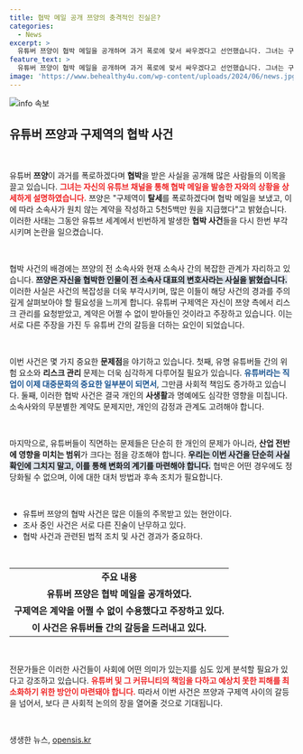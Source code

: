 ```yaml
---
title: 협박 메일 공개 쯔양의 충격적인 진실은?
categories:
  - News
excerpt: >
  유튜버 쯔양이 협박 메일을 공개하며 과거 폭로에 맞서 싸우겠다고 선언했습니다. 그녀는 구제역이 5천5백만 원을 요구하며 자신을 압박했다고 주장하며, 단순한 계약으로 끝내지 않겠다는 의지를 드러냈습니다. 이 사건의 이면에 숨겨진 진실을 클릭하여 확인해보세요!
feature_text: >
  유튜버 쯔양이 협박 메일을 공개하며 과거 폭로에 맞서 싸우겠다고 선언했습니다. 그녀는 구제역이 5천5백만 원을 요구하며 자신을 압박했다고 주장하며, 단순한 계약으로 끝내지 않겠다는 의지를 드러냈습니다. 이 사건의 이면에 숨겨진 진실을 클릭하여 확인해보세요!
image: 'https://www.behealthy4u.com/wp-content/uploads/2024/06/news.jpg'
---
```


<p><img src="https://www.behealthy4u.com/wp-content/uploads/2024/06/news.jpg" alt="info 속보" /></p>

<h2 data-ke-size="size26">유튜버 쯔양과 구제역의 협박 사건</h2>

<p data-ke-size="size16">&nbsp;</p>

<p>유튜버 <b>쯔양</b>이 과거를 폭로하겠다며 <b>협박</b>을 받은 사실을 공개해 많은 사람들의 이목을 끌고 있습니다. <b><span style="color: #ee2323;">그녀는 자신의 유튜브 채널을 통해 협박 메일을 발송한 자와의 상황을 상세하게 설명하였습니다.</span></b> 쯔양은 "구제역이 <b>탈세</b>를 폭로하겠다며 협박 메일을 보냈고, 이에 따라 소속사가 원치 않는 계약을 작성하고 5천5백만 원을 지급했다"고 밝혔습니다. 이러한 사태는 그동안 유튜브 세계에서 빈번하게 발생한 <b>협박 사건</b>들을 다시 한번 부각시키며 논란을 일으켰습니다.</p>

<p data-ke-size="size16">&nbsp;</p>

<p>협박 사건의 배경에는 쯔양의 전 소속사와 현재 소속사 간의 복잡한 관계가 자리하고 있습니다. <b><span style="background-color: #21538527;">쯔양은 자신을 협박한 인물이 전 소속사 대표의 변호사라는 사실을 밝혔습니다.</span></b> 이러한 사실은 사건의 복잡성을 더욱 부각시키며, 많은 이들이 해당 사건의 경과를 주의 깊게 살펴보아야 할 필요성을 느끼게 합니다. 유튜버 구제역은 자신이 쯔양 측에서 리스크 관리를 요청받았고, 계약은 어쩔 수 없이 받아들인 것이라고 주장하고 있습니다. 이는 서로 다른 주장을 가진 두 유튜버 간의 갈등을 더하는 요인이 되었습니다.</p>

<p data-ke-size="size16">&nbsp;</p>

<p>이번 사건은 몇 가지 중요한 <b>문제점</b>을 야기하고 있습니다. 첫째, 유명 유튜버들 간의 위험 요소와 <b>리스크 관리</b> 문제는 더욱 심각하게 다루어질 필요가 있습니다. <b><span style="color: #1a5490;">유튜버라는 직업이 이제 대중문화의 중요한 일부분이 되면서</span></b>, 그만큼 사회적 책임도 증가하고 있습니다. 둘째, 이러한 협박 사건은 결국 개인의 <b>사생활</b>과 명예에도 심각한 영향을 미칩니다. 소속사와의 무분별한 계약도 문제지만, 개인의 감정과 관계도 고려해야 합니다.</p>

<p data-ke-size="size16">&nbsp;</p>

<p>마지막으로, 유튜버들이 직면하는 문제들은 단순히 한 개인의 문제가 아니라, <b>산업 전반에 영향을 미치는 범위</b>가 크다는 점을 강조해야 합니다. <b><span style="background-color: #21538527;">우리는 이번 사건을 단순히 사실 확인에 그치지 말고, 이를 통해 변화의 계기를 마련해야 합니다.</span></b> 협박은 어떤 경우에도 정당화될 수 없으며, 이에 대한 대처 방법과 후속 조치가 필요합니다.</p>

<p data-ke-size="size16">&nbsp;</p>

<ul>
    <li>유튜버 쯔양의 협박 사건은 많은 이들의 주목받고 있는 현안이다.</li>
    <li>조사 중인 사건은 서로 다른 진술이 난무하고 있다.</li>
    <li>협박 사건과 관련된 법적 조치 및 사건 경과가 중요하다.</li>
</ul>

<p data-ke-size="size16">&nbsp;</p>

<table style="width: 100%;">
    <tr>
        <td style="text-align: center; height: 17px;"><b>주요 내용</b></td>
    </tr>
    <tr>
        <td style="text-align: center; height: 17px;"><b>유튜버 쯔양은 협박 메일을 공개하였다.</b></td>
    </tr>
    <tr>
        <td style="text-align: center; height: 17px;"><b>구제역은 계약을 어쩔 수 없이 수용했다고 주장하고 있다.</b></td>
    </tr>
    <tr>
        <td style="text-align: center; height: 17px;"><b>이 사건은 유튜버들 간의 갈등을 드러내고 있다.</b></td>
    </tr>
</table>

<p data-ke-size="size16">&nbsp;</p>

<p>전문가들은 이러한 사건들이 사회에 어떤 의미가 있는지를 심도 있게 분석할 필요가 있다고 강조하고 있습니다. <b><span style="color: #ee2323;">유튜버 및 그 커뮤니티의 책임을 다하고 예상치 못한 피해를 최소화하기 위한 방안이 마련돼야 합니다.</span></b> 따라서 이번 사건은 쯔양과 구제역 사이의 갈등을 넘어서, 보다 큰 사회적 논의의 장을 열어줄 것으로 기대됩니다. </p>

<p data-ke-size="size16">&nbsp;</p>
생생한 뉴스, <a href="https://opensis.kr" rel="dofollow">opensis.kr</a>


